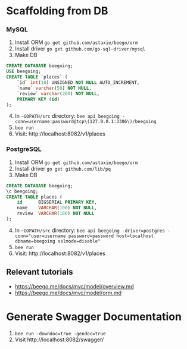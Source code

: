 # Scaffolding from DB

### MySQL

1. Install ORM `go get github.com/astaxie/beego/orm`
2. Install driver `go get github.com/go-sql-driver/mysql`
3. Make DB
```sql
CREATE DATABASE beegoing;
USE beegoing;
CREATE TABLE `places` (
	`id` int(10) UNSIGNED NOT NULL AUTO_INCREMENT,
	`name` varchar(50) NOT NULL,
	`review` varchar(200) NOT NULL,
	PRIMARY KEY (id)
);
```
4. In `~GOPATH/src` directory: `bee api beegoing -conn=username:password@tcp\(127.0.0.1:3306\)/beegoing`
5. `bee run`
6. Visit: http://localhost:8082/v1/places

### PostgreSQL

1. Install ORM `go get github.com/astaxie/beego/orm`
2. Install driver `go get github.com/lib/pq`
3. Make DB 
```sql
CREATE DATABASE beegoing;
\c beegoing;
CREATE TABLE places (
	id      BIGSERIAL PRIMARY KEY,
	name    VARCHAR(100) NOT NULL,
	review  VARCHAR(100) NOT NULL
);
```
4. In `~GOPATH/src` directory: `bee api beegoing -driver=postgres -conn="user=username password=password host=localhost dbname=beegoing sslmode=disable"`
5. `bee run`
6. Visit: http://localhost:8082/v1/places

## Relevant tutorials

- https://beego.me/docs/mvc/model/overview.md
- https://beego.me/docs/mvc/model/orm.md

# Generate Swagger Documentation

1. `bee run -downdoc=true -gendoc=true`
2. Visit http://localhost:8082/swagger/
